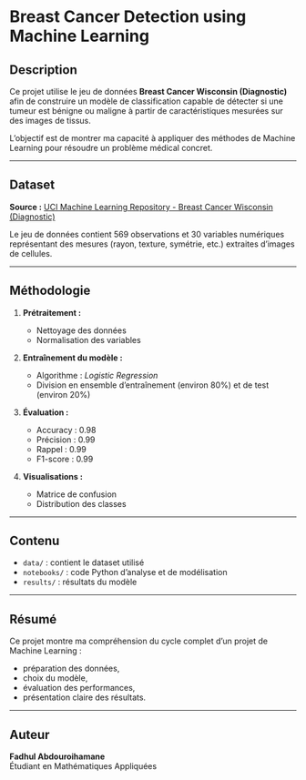 # Breast Cancer Detection using Machine Learning

## Description
Ce projet utilise le jeu de données **Breast Cancer Wisconsin (Diagnostic)** afin de construire un modèle de classification capable de détecter si une tumeur est bénigne ou maligne à partir de caractéristiques mesurées sur des images de tissus.

L’objectif est de montrer ma capacité à appliquer des méthodes de Machine Learning pour résoudre un problème médical concret.

---

## Dataset
**Source :**
[UCI Machine Learning Repository - Breast Cancer Wisconsin (Diagnostic)](https://archive.ics.uci.edu/dataset/17/breast+cancer+wisconsin+diagnostic)

Le jeu de données contient 569 observations et 30 variables numériques représentant des mesures (rayon, texture, symétrie, etc.) extraites d’images de cellules.

---

##  Méthodologie
1. **Prétraitement :**
   - Nettoyage des données
   - Normalisation des variables

2. **Entraînement du modèle :**
   - Algorithme : *Logistic Regression*
   - Division en ensemble d’entraînement (environ 80%) et de test (environ 20%)

3. **Évaluation :**
   - Accuracy : 0.98  
   - Précision : 0.99  
   - Rappel : 0.99  
   - F1-score : 0.99

4. **Visualisations :**
   - Matrice de confusion
   - Distribution des classes

---

## Contenu
- `data/` : contient le dataset utilisé  
- `notebooks/` : code Python d’analyse et de modélisation  
- `results/` : résultats du modèle  


---

## Résumé
Ce projet montre ma compréhension du cycle complet d’un projet de Machine Learning :
- préparation des données,  
- choix du modèle,  
- évaluation des performances,  
- présentation claire des résultats.

---

## Auteur
**Fadhul Abdouroihamane**  
Étudiant en Mathématiques Appliquées